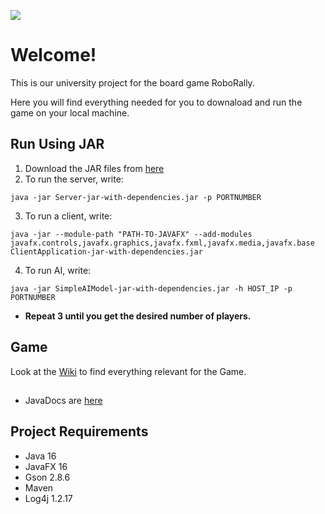 ![](https://gitlab2.cip.ifi.lmu.de/dbs_sep/dbs_sep2021/blinde-bonbons/-/raw/master/src/main/resources/images/Gui/startScreen.gif)

# Welcome!
This is our university project for the board game RoboRally.

Here you will find everything needed for you to downaload and run the game on your local machine.

## Run Using JAR
1. Download the JAR files from [here](https://gitlab2.cip.ifi.lmu.de/dbs_sep/dbs_sep2021/blinde-bonbons/-/tree/Abgabe/target)
2. To run the server, write:
~~~
java -jar Server-jar-with-dependencies.jar -p PORTNUMBER
~~~
3. To run a client, write:
~~~
java -jar --module-path "PATH-TO-JAVAFX" --add-modules javafx.controls,javafx.graphics,javafx.fxml,javafx.media,javafx.base ClientApplication-jar-with-dependencies.jar
~~~
4. To run AI, write:
~~~
java -jar SimpleAIModel-jar-with-dependencies.jar -h HOST_IP -p PORTNUMBER
~~~
* **Repeat 3 until you get the desired number of players.**

## Game
Look at the [Wiki](https://gitlab2.cip.ifi.lmu.de/dbs_sep/dbs_sep2021/blinde-bonbons/-/wikis/home) to find everything relevant for the Game.
##
* JavaDocs are [here](https://gitlab2.cip.ifi.lmu.de/dbs_sep/dbs_sep2021/blinde-bonbons/-/tree/Abgabe/JavaDocs)
## Project Requirements
- Java 16
- JavaFX 16
- Gson 2.8.6
- Maven
- Log4j 1.2.17
